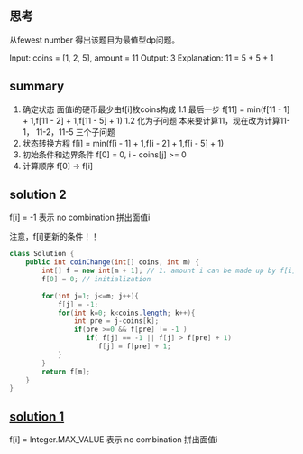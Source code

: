 ## 思考
从fewest number 得出该题目为最值型dp问题。

Input: coins = [1, 2, 5], amount = 11
Output: 3 
Explanation: 11 = 5 + 5 + 1

## summary
1. 确定状态
   面值i的硬币最少由f[i]枚coins构成
   1.1 最后一步 f[11] = min(f[11 - 1] + 1,f[11 - 2] + 1,f[11 - 5] + 1)
   1.2 化为子问题 本来要计算11，现在改为计算11-1， 11-2，11-5 三个子问题
2. 状态转换方程
    f[i] = min(f[i - 1] + 1,f[i - 2] + 1,f[i - 5] + 1)
3. 初始条件和边界条件
   f[0] = 0,  i - coins[j] >= 0
4. 计算顺序
   f[0] -> f[i]
 
## solution 2
f[i] = -1 表示 no combination 拼出面值i

注意，f[i]更新的条件！！
```java
class Solution {
    public int coinChange(int[] coins, int m) {
        int[] f = new int[m + 1]; // 1. amount i can be made up by f[i] combinations    
        f[0] = 0; // initialization
        
        for(int j=1; j<=m; j++){ 
            f[j] = -1; 
            for(int k=0; k<coins.length; k++){
                int pre = j-coins[k];
                if(pre >=0 && f[pre] != -1 )
                   if( f[j] == -1 || f[j] > f[pre] + 1)
                      f[j] = f[pre] + 1; 
            }
        }  
        return f[m]; 
    }
}
```

## [solution 1](https://github.com/LisaFan18/lintcode/blob/master/322.%20Coin%20Change/solution1.java)
f[i] = Integer.MAX_VALUE 表示 no combination 拼出面值i
